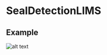 # 
# SealDetectionLIMS

## Example
 ![alt text](https://github.com/GalymzhanAbdimanap/SealDetectionLIMS/imgs/blob/master/swagger.jpeg)
